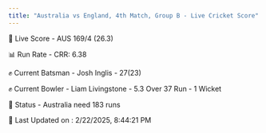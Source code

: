 ```yaml
---
title: "Australia vs England, 4th Match, Group B - Live Cricket Score"
---
```


🔴 Live Score - AUS 169/4 (26.3)  

📊 Run Rate - CRR: 6.38  

✊ Current Batsman - Josh Inglis - 27(23)  

✊ Current Bowler - Liam Livingstone - 5.3 Over 37 Run - 1 Wicket  

📑 Status - Australia need 183 runs

📝 Last Updated on : 2/22/2025, 8:44:21 PM  

